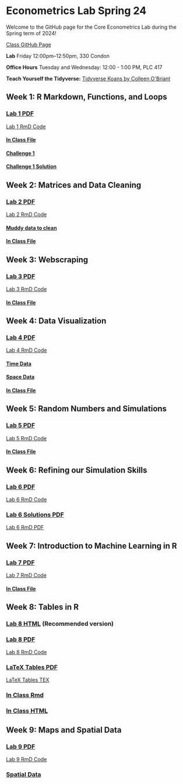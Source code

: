 # Econometrics Lab Spring 24

Welcome to the GitHub page for the Core Econometrics Lab during the Spring term of 2024!

[Class GitHub Page](https://github.com/edrubin/EC607S24)

**Lab** Friday 12:00pm–12:50pm, 330 Condon

**Office Hours** Tuesday and Wednesday: 12:00 - 1:00 PM, PLC 417

**Teach Yourself the Tidyverse:** [Tidyverse Koans by Colleen O'Briant](https://github.com/cobriant/tidyverse_koans)

## Week 1: R Markdown, Functions, and Loops

### [Lab 1 PDF](https://github.com/ojetton/Econometrics_Lab_Spring_24/blob/main/lab_1.pdf)

[Lab 1 RmD Code](https://github.com/ojetton/Econometrics_Lab_Spring_24/blob/main/lab_1.Rmd)

#### [In Class File](https://github.com/ojetton/Econometrics_Lab_Spring_24/blob/main/lab_1_inclass.html)

#### [Challenge 1](https://github.com/ojetton/Econometrics_Lab_Spring_24/blob/main/challenge_1.pdf)

#### [Challenge 1 Solution](https://github.com/ojetton/Econometrics_Lab_Spring_24/blob/main/challenge_1_ans.pdf)


## Week 2: Matrices and Data Cleaning

### [Lab 2 PDF](https://github.com/ojetton/Econometrics_Lab_Spring_24/blob/main/lab_2.pdf)

[Lab 2 RmD Code](https://github.com/ojetton/Econometrics_Lab_Spring_24/blob/main/lab_2.Rmd)

#### [Muddy data to clean](https://raw.githubusercontent.com/ojetton/Econometrics_Lab_Spring_24/main/muddy_data)

#### [In Class File](https://github.com/ojetton/Econometrics_Lab_Spring_24/blob/main/lab_2_inclass.html)


## Week 3: Webscraping

### [Lab 3 PDF](https://github.com/ojetton/Econometrics_Lab_Spring_24/blob/main/lab_3.pdf)

[Lab 3 RmD Code](https://github.com/ojetton/Econometrics_Lab_Spring_24/blob/main/lab_3.Rmd)
 
#### [In Class File](https://github.com/ojetton/Econometrics_Lab_Spring_24/blob/main/lab_3_inclass.html)


## Week 4: Data Visualization


### [Lab 4 PDF](https://github.com/ojetton/Econometrics_Lab_Spring_24/blob/main/lab_4.pdf)

[Lab 4 RmD Code](https://github.com/ojetton/Econometrics_Lab_Spring_24/blob/main/lab_4.Rmd)

#### [Time Data](https://raw.githubusercontent.com/ojetton/Econometrics_Lab_Spring_24/main/time_data)

#### [Space Data](https://raw.githubusercontent.com/ojetton/Econometrics_Lab_Spring_24/main/space_data)

#### [In Class File](https://github.com/ojetton/Econometrics_Lab_Spring_24/blob/main/lab_4_inclass.html)


## Week 5: Random Numbers and Simulations

### [Lab 5 PDF](https://github.com/ojetton/Econometrics_Lab_Spring_24/blob/main/lab_5.pdf)

[Lab 5 RmD Code](https://github.com/ojetton/Econometrics_Lab_Spring_24/blob/main/lab_5.Rmd)

#### [In Class File](https://github.com/ojetton/Econometrics_Lab_Spring_24/blob/main/lab_5_inclass.html)


## Week 6: Refining our Simulation Skills

### [Lab 6 PDF](https://github.com/ojetton/Econometrics_Lab_Spring_24/blob/main/lab_6.pdf)

[Lab 6 RmD Code](https://github.com/ojetton/Econometrics_Lab_Spring_24/blob/main/lab_6.Rmd)

### [Lab 6 Solutions PDF](https://github.com/ojetton/Econometrics_Lab_Spring_24/blob/main/lab_6_solutions.pdf)

[Lab 6 RmD PDF](https://github.com/ojetton/Econometrics_Lab_Spring_24/blob/main/lab_6_solutions.RmD)

## Week 7: Introduction to Machine Learning in R

### [Lab 7 PDF](https://github.com/ojetton/Econometrics_Lab_Spring_24/blob/main/lab_7.pdf)

[Lab 7 RmD Code](https://github.com/ojetton/Econometrics_Lab_Spring_24/blob/main/lab_7.Rmd)

#### [In Class File](https://github.com/ojetton/Econometrics_Lab_Spring_24/blob/main/lab_7_inclass.html)



## Week 8: Tables in R

### [Lab 8 HTML](https://github.com/ojetton/Econometrics_Lab_Spring_24/blob/main/lab_8.html) (Recommended version)

### [Lab 8 PDF](https://github.com/ojetton/Econometrics_Lab_Spring_24/blob/main/lab_8.pdf)

[Lab 8 RmD Code](https://github.com/ojetton/Econometrics_Lab_Spring_24/blob/main/lab_8.Rmd)

### [LaTeX Tables PDF](https://github.com/ojetton/Econometrics_Lab_Spring_24/blob/main/latex_tables_lab_8.pdf)

[LaTeX Tables TEX](https://github.com/ojetton/Econometrics_Lab_Spring_24/blob/main/latex_tables_lab_8.tex)

### [In Class Rmd](https://github.com/ojetton/Econometrics_Lab_Spring_24/blob/main/lab_8_inclass.Rmd)

### [In Class HTML](https://github.com/ojetton/Econometrics_Lab_Spring_24/blob/main/lab_8_inclass.html)



## Week 9: Maps and Spatial Data


### [Lab 9 PDF](https://github.com/ojetton/Econometrics_Lab_Spring_24/blob/main/lab_9.pdf)

[Lab 9 RmD Code](https://github.com/ojetton/Econometrics_Lab_Spring_24/blob/main/lab_9.Rmd)

### [Spatial Data](https://raw.githubusercontent.com/ojetton/Econometrics_Lab_Spring_24/main/state_inflation_data)




